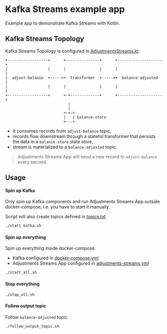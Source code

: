 # Kafka Streams example app

Example app to demonstrate Kafka Streams with Kotlin.


## Kafka Streams Topology

Kafka Streams Topology is configured in [AdjustmentsStreams.kt](src/main/kotlin/tech/nejckorasa/kafka/balances/AdjustmentsStreams.kt):

```
+------------------+      +---------------+      +--------------------+
|                  |      |               |      |                    |
|  adjust-balance  +----->+  transformer  +----->+  balance-adjusted  |
|                  |      |               |      |                    |
+------------------+      +-+-------------+      +--------------------+
                            |
                            |
                          +-+-+
                          |   | balance-store
                          +---+
```

- It consumes records from `adjust-balance` topic,
- records flow downstream through a stateful transformer that persists the data in a `balance-store` state store,
- stream is materialized to a `balance-adjusted` topic.

> Adjustments Streams App will send a new record to `adjust-balance` every second. 


## Usage

#### Spin up Kafka

Only spin up Kafka components and run Adjustments Streams App outside docker-compose, i.e. you have to start it manually.

Script will also create topics defined in [topics.txt](topics/topics.txt)

```bash
./start_kafka.sh
``` 

#### Spin up everything

Spin up everything inside docker-compose:
 - Kafka configured in [docker-compose.yml](docker-compose.yml)
 - Adjustments Streams App configured in [adjustments-streams.yml](adjustments-streams.yml)

```bash
./start_all.sh
``` 

#### Stop everything

```bash
./stop_all.sh
``` 

#### Follow output topic

Follow `balance-adjusted` topic. 

```bash
./follow_output_topic.sh
``` 
